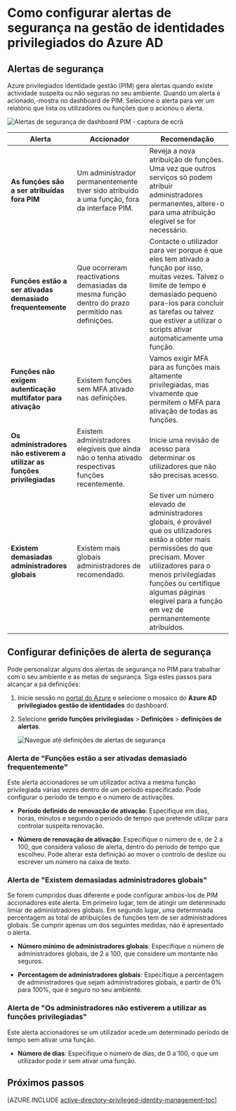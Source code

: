 <properties
   pageTitle="Como configurar alertas de segurança | Microsoft Azure"
   description="Saiba como configurar alertas de segurança para a extensão de gestão de identidades privilegiados Azure."
   services="active-directory"
   documentationCenter=""
   authors="kgremban"
   manager="femila"
   editor=""/>

<tags
   ms.service="active-directory"
   ms.devlang="na"
   ms.topic="article"
   ms.tgt_pltfrm="na"
   ms.workload="identity"
   ms.date="09/02/2016"
   ms.author="kgremban"/>

# <a name="how-to-configure-security-alerts-in-azure-ad-privileged-identity-management"></a>Como configurar alertas de segurança na gestão de identidades privilegiados do Azure AD

## <a name="security-alerts"></a>Alertas de segurança
Azure privilegiados identidade gestão (PIM) gera alertas quando existe actividade suspeita ou não seguras no seu ambiente. Quando um alerta é acionado,-mostra no dashboard de PIM. Selecione o alerta para ver um relatório que lista os utilizadores ou funções que o acionou o alerta.

![Alertas de segurança de dashboard PIM - captura de ecrã][1]



| Alerta | Accionador | Recomendação |
| ----- | ------- | -------------- |
| **As funções são a ser atribuídas fora PIM** | Um administrador permanentemente tiver sido atribuído a uma função, fora da interface PIM. | Reveja a nova atribuição de funções. Uma vez que outros serviços só podem atribuir administradores permanentes, altere-o para uma atribuição elegível se for necessário. |
| **Funções estão a ser ativadas demasiado frequentemente** | Que ocorreram reactivations demasiadas da mesma função dentro do prazo permitido nas definições. | Contacte o utilizador para ver porque é que eles tem ativado a função por isso, muitas vezes. Talvez o limite de tempo é demasiado pequeno para-los para concluir as tarefas ou talvez que estiver a utilizar o scripts ativar automaticamente uma função. |
| **Funções não exigem autenticação multifator para ativação** | Existem funções sem MFA ativado nas definições. | Vamos exigir MFA para as funções mais altamente privilegiadas, mas vivamente que permitem o MFA para ativação de todas as funções. |
| **Os administradores não estiverem a utilizar as funções privilegiadas** | Existem administradores elegíveis que ainda não o tenha ativado respectivas funções recentemente. | Inicie uma revisão de acesso para determinar os utilizadores que não são precisas acesso. |
| **Existem demasiadas administradores globais** | Existem mais globais administradores de recomendado. | Se tiver um número elevado de administradores globais, é provável que os utilizadores estão a obter mais permissões do que precisam. Mover utilizadores para o menos privilegiadas funções ou certifique algumas páginas elegível para a função em vez de permanentemente atribuídos. |

## <a name="configure-security-alert-settings"></a>Configurar definições de alerta de segurança

Pode personalizar alguns dos alertas de segurança no PIM para trabalhar com o seu ambiente e as metas de segurança. Siga estes passos para alcançar a pá definições:

1. Inicie sessão no [portal do Azure](https://portal.azure.com/) e selecione o mosaico do **Azure AD privilegiados gestão de identidades** do dashboard.
2. Selecione **gerido funções privilegiadas** > **Definições** > **definições de alertas**.

    ![Navegue até definições de alertas de segurança][2]

### <a name="roles-are-being-activated-too-frequently-alert"></a>Alerta de "Funções estão a ser ativadas demasiado frequentemente"

Este alerta accionadores se um utilizador activa a mesma função privilegiada várias vezes dentro de um período especificado. Pode configurar o período de tempo e o número de activações.

- **Período definido de renovação de ativação**: Especifique em dias, horas, minutos e segundo o período de tempo que pretende utilizar para controlar suspeita renovação.

- **Número de renovação de ativação**: Especifique o número de e, de 2 a 100, que considera valioso de alerta, dentro do período de tempo que escolheu. Pode alterar esta definição ao mover o controlo de deslize ou escrever um número na caixa de texto.


### <a name="there-are-too-many-global-administrators-alert"></a>Alerta de "Existem demasiadas administradores globais"

Se forem cumpridos duas diferente e pode configurar ambos-los de PIM accionadores este alerta. Em primeiro lugar, tem de atingir um determinado limiar de administradores globais. Em segundo lugar, uma determinada percentagem as total de atribuições de funções tem de ser administradores globais. Se cumprir apenas um dos seguintes medidas, não é apresentado o alerta.  

- **Número mínimo de administradores globais**: Especifique o número de administradores globais, de 2 a 100, que considere um montante não seguros.

- **Percentagem de administradores globais**: Especifique a percentagem de administradores que sejam administradores globais, a partir de 0% para 100%, que é seguro no seu ambiente.

### <a name="administrators-arent-using-their-privileged-roles-alert"></a>Alerta de "Os administradores não estiverem a utilizar as funções privilegiadas"

Este alerta accionadores se um utilizador acede um determinado período de tempo sem ativar uma função.

- **Número de dias**: Especifique o número de dias, de 0 a 100, o que um utilizador pode ir sem ativar uma função.

<!--Every topic should have next steps and links to the next logical set of content to keep the customer engaged-->
## <a name="next-steps"></a>Próximos passos
[AZURE.INCLUDE [active-directory-privileged-identity-management-toc](../../includes/active-directory-privileged-identity-management-toc.md)]


<!--Image references-->

[1]: ./media/active-directory-privileged-identity-management-how-to-configure-security-alerts/PIM_security_dash.png
[2]: ./media/active-directory-privileged-identity-management-how-to-configure-security-alerts/PIM_security_settings.png
